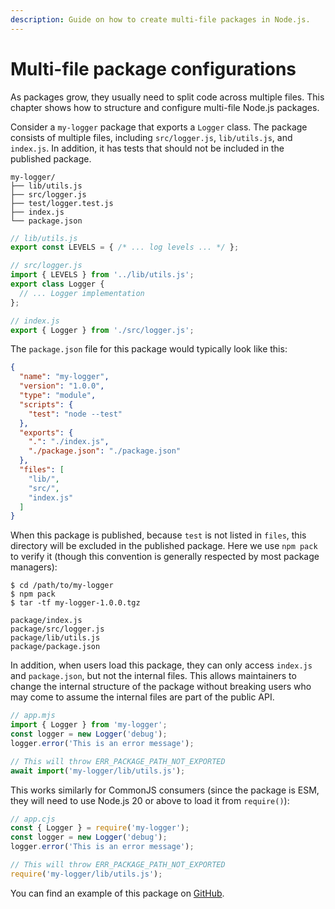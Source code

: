 ```yaml
---
description: Guide on how to create multi-file packages in Node.js.
---
```


# Multi-file package configurations

As packages grow, they usually need to split code across multiple files. This chapter shows how to structure and configure multi-file Node.js packages.

Consider a `my-logger` package that exports a `Logger` class. The package consists of multiple files, including `src/logger.js`, `lib/utils.js`, and `index.js`. In addition, it has tests that should not be included in the published package.

```
my-logger/
├── lib/utils.js
├── src/logger.js
├── test/logger.test.js
├── index.js
└── package.json
```

```js
// lib/utils.js
export const LEVELS = { /* ... log levels ... */ };
```

```js
// src/logger.js
import { LEVELS } from '../lib/utils.js';
export class Logger {
  // ... Logger implementation
};  
```

```js
// index.js
export { Logger } from './src/logger.js';
```

The `package.json` file for this package would typically look like this:

```json
{
  "name": "my-logger",
  "version": "1.0.0",
  "type": "module",
  "scripts": {
    "test": "node --test"
  },
  "exports": {
    ".": "./index.js",
    "./package.json": "./package.json"
  },
  "files": [
    "lib/",
    "src/",
    "index.js"
  ]
}
```

When this package is published, because `test` is not listed in `files`, this directory will be excluded in the published package. Here we use `npm pack` to verify it (though this convention is generally respected by most package managers):

<!-- TODO(ljharb): this documents the most typical configuration using the files field. Some maintainers may prefer to use package manager-specific features like .npmignore. Add a separate page to discuss its pros/cons, and link to it here. -->

```
$ cd /path/to/my-logger
$ npm pack
$ tar -tf my-logger-1.0.0.tgz

package/index.js
package/src/logger.js
package/lib/utils.js
package/package.json
```

In addition, when users load this package, they can only access `index.js` and `package.json`, but not the internal files. This allows maintainers to change the internal structure of the package without breaking users who may come to assume the internal files are part of the public API.

```js
// app.mjs
import { Logger } from 'my-logger';
const logger = new Logger('debug');
logger.error('This is an error message');

// This will throw ERR_PACKAGE_PATH_NOT_EXPORTED
await import('my-logger/lib/utils.js');
```

This works similarly for CommonJS consumers (since the package is ESM, they will need to use Node.js 20 or above to load it from `require()`):

```js
// app.cjs
const { Logger } = require('my-logger');
const logger = new Logger('debug');
logger.error('This is an error message');

// This will throw ERR_PACKAGE_PATH_NOT_EXPORTED
require('my-logger/lib/utils.js');
```

You can find an example of this package on [GitHub](https://github.com/nodejs/package-examples/tree/main/guide/03-multi-file-package/example).
